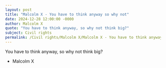 ```yaml
---
layout: post
title: "Malcolm X - You have to think anyway so why not"
date: 2024-12-28 12:00:00 -0000
author: Malcolm X
quote: "You have to think anyway, so why not think big?"
subject: Civil rights
permalink: /Civil rights/Malcolm X/Malcolm X - You have to think anyway so why not
---
```


You have to think anyway, so why not think big?

- Malcolm X
